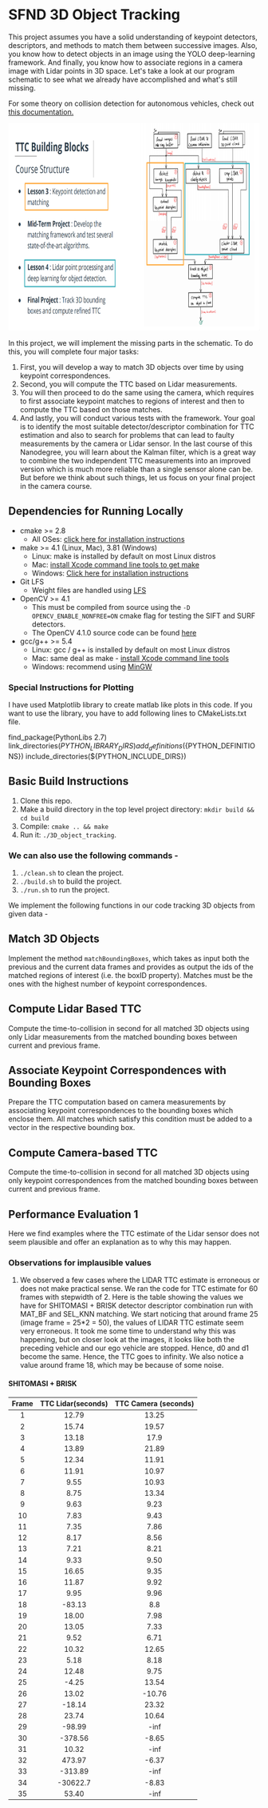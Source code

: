 # SFND 3D Object Tracking

This project assumes you have a solid understanding of keypoint detectors, descriptors, and methods to match them between successive images. Also, you know how to detect objects in an image using the YOLO deep-learning framework. And finally, you know how to associate regions in a camera image with Lidar points in 3D space. Let's take a look at our program schematic to see what we already have accomplished and what's still missing.

For some theory on collision detection for autonomous vehicles, check out [this documentation.](collision_detection.md)

<img src="images/course_code_structure.png" width="779" height="414" />

In this project, we will implement the missing parts in the schematic. To do this, you will complete four major tasks:

1. First, you will develop a way to match 3D objects over time by using keypoint correspondences. 
2. Second, you will compute the TTC based on Lidar measurements. 
3. You will then proceed to do the same using the camera, which requires to first associate keypoint matches to regions of interest and then to compute the TTC based on those matches. 
4. And lastly, you will conduct various tests with the framework. Your goal is to identify the most suitable detector/descriptor combination for TTC estimation and also to search for problems that can lead to faulty measurements by the camera or Lidar sensor. In the last course of this Nanodegree, you will learn about the Kalman filter, which is a great way to combine the two independent TTC measurements into an improved version which is much more reliable than a single sensor alone can be. But before we think about such things, let us focus on your final project in the camera course. 

## Dependencies for Running Locally
* cmake >= 2.8
  * All OSes: [click here for installation instructions](https://cmake.org/install/)
* make >= 4.1 (Linux, Mac), 3.81 (Windows)
  * Linux: make is installed by default on most Linux distros
  * Mac: [install Xcode command line tools to get make](https://developer.apple.com/xcode/features/)
  * Windows: [Click here for installation instructions](http://gnuwin32.sourceforge.net/packages/make.htm)
* Git LFS
  * Weight files are handled using [LFS](https://git-lfs.github.com/)
* OpenCV >= 4.1
  * This must be compiled from source using the `-D OPENCV_ENABLE_NONFREE=ON` cmake flag for testing the SIFT and SURF detectors.
  * The OpenCV 4.1.0 source code can be found [here](https://github.com/opencv/opencv/tree/4.1.0)
* gcc/g++ >= 5.4
  * Linux: gcc / g++ is installed by default on most Linux distros
  * Mac: same deal as make - [install Xcode command line tools](https://developer.apple.com/xcode/features/)
  * Windows: recommend using [MinGW](http://www.mingw.org/)
  
### Special Instructions for Plotting

I have used Matplotlib library to create matlab like plots in this code. If you want to use the library,
you have to add following lines to CMakeLists.txt file.

find_package(PythonLibs 2.7)
link_directories(${PYTHON_LIBRARY_DIRS})
add_definitions(${PYTHON_DEFINITIONS})
include_directories(${PYTHON_INCLUDE_DIRS})

## Basic Build Instructions

1. Clone this repo.
2. Make a build directory in the top level project directory: `mkdir build && cd build`
3. Compile: `cmake .. && make`
4. Run it: `./3D_object_tracking`.

### We can also use the following commands -
1. `./clean.sh` to clean the project.
2. `./build.sh` to build the project.
3. `./run.sh` to run the project.

We implement the following functions in our code tracking 3D objects from given data -

## Match 3D Objects
Implement the method `matchBoundingBoxes`, which takes as input both the previous and the current data frames and provides as output the ids of the matched regions of interest (i.e. the boxID property). Matches must be the ones with the highest number of keypoint correspondences.

## Compute Lidar Based TTC
Compute the time-to-collision in second for all matched 3D objects using only Lidar measurements from the matched bounding boxes between current and previous frame.

## Associate Keypoint Correspondences with Bounding Boxes
Prepare the TTC computation based on camera measurements by associating keypoint correspondences to the bounding boxes which enclose them. All matches which satisfy this condition must be added to a vector in the respective bounding box.

## Compute Camera-based TTC
Compute the time-to-collision in second for all matched 3D objects using only keypoint correspondences from the matched bounding boxes between current and previous frame.

## Performance Evaluation 1
Here we find examples where the TTC estimate of the Lidar sensor does not seem plausible and offer an explanation as to why this may happen.

### Observations for implausible values

1. We observed a few cases where the LIDAR TTC estimate is erroneous or does not make practical sense. We ran the code for TTC estimate for 60 frames with stepwidth of 2. Here is the table showing the values we have for SHITOMASI + BRISK detector descriptor combination run with MAT_BF and SEL_KNN matching.
We start noticing that around frame 25 (image frame = 25*2 = 50), the values of LIDAR TTC estimate seem very erroneous. It took me some time to understand why this was happening, but on closer look at the images, it looks like both the preceding vehicle and our ego vehicle are stopped. Hence, d0 and d1 become the same. Hence, the TTC goes to infinity. We also notice a value around frame 18, which
may be because of some noise.

#### SHITOMASI + BRISK

| Frame | TTC Lidar(seconds) | TTC Camera (seconds) |
| :---: | :-------: | :-------: |
|1|  12.79	 | 13.25 |
|2|  15.74  | 19.57 |
|3|	 13.18	 | 17.9  |
|4|	 13.89	 | 21.89 |
|5|	 12.34	 | 11.91 |
|6|	 11.91	 | 10.97 |
|7|	 9.55	  | 10.93 |
|8|	 8.75	  | 13.34 |
|9|	 9.63	  | 9.23  |
|10|	7.83	  | 9.43  |
|11|	7.35	  | 7.86  |
|12|	8.17	  | 8.56  |
|13|	7.21	  | 8.21  |
|14|	9.33	  | 9.50  |
|15|	16.65  | 9.35  |
|16|	11.87  | 9.92  |
|17|	9.95	  | 9.96  |
|18|	-83.13 |	8.8   |
|19|	18.00	 | 7.98  |
|20|	13.05	 | 7.33  |
|21|	9.52	  | 6.71  |
|22|	10.32	 | 12.65 |
|23|	5.18	  | 8.18  |
|24|	12.48	 | 9.75  |
|25|	-4.25	 | 13.54 |
|26|	13.02	 |-10.76 |
|27|	-18.14	| 23.32 |
|28|	 23.74	| 10.64 |
|29|	-98.99	|-inf   |
|30|	-378.56|-8.65  |
|31|	10.32	 |-inf   |
|32|	473.97	|-6.37  |
|33|	-313.89|-inf   |
|34|	-30622.7|	-8.83|
|35|	53.40	|-inf    |




